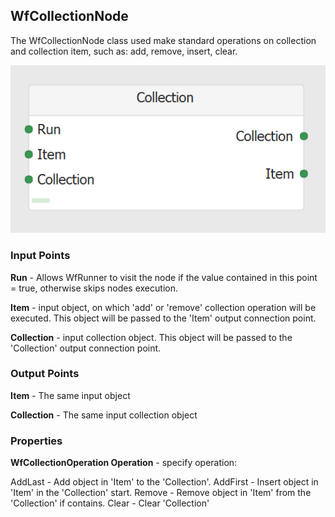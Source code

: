 ## WfCollectionNode
The WfCollectionNode class used make standard operations on collection and collection item, such as: add, remove, insert, clear.

![WfCollectionNode](https://github.com/ArsenAbazian/WorkflowDiagram/blob/main/Help/Images/CommonNodes/Collection.png)

### Input Points

**Run** - Allows WfRunner to visit the node if the value contained in this point = true, otherwise skips nodes execution.

**Item** - input object, on which 'add' or 'remove' collection operation will be executed. This object will be passed to the 'Item' output connection point.

**Collection** - input collection object. This object will be passed to the 'Collection' output connection point.

### Output Points

**Item** - The same input object

**Collection** - The same input collection object

### Properties

**WfCollectionOperation Operation** - specify operation: 

AddLast - Add object in 'Item' to the 'Collection'.
AddFirst - Insert object in 'Item' in the 'Collection' start.
Remove - Remove object in 'Item' from the 'Collection' if contains.
Clear - Clear 'Collection'